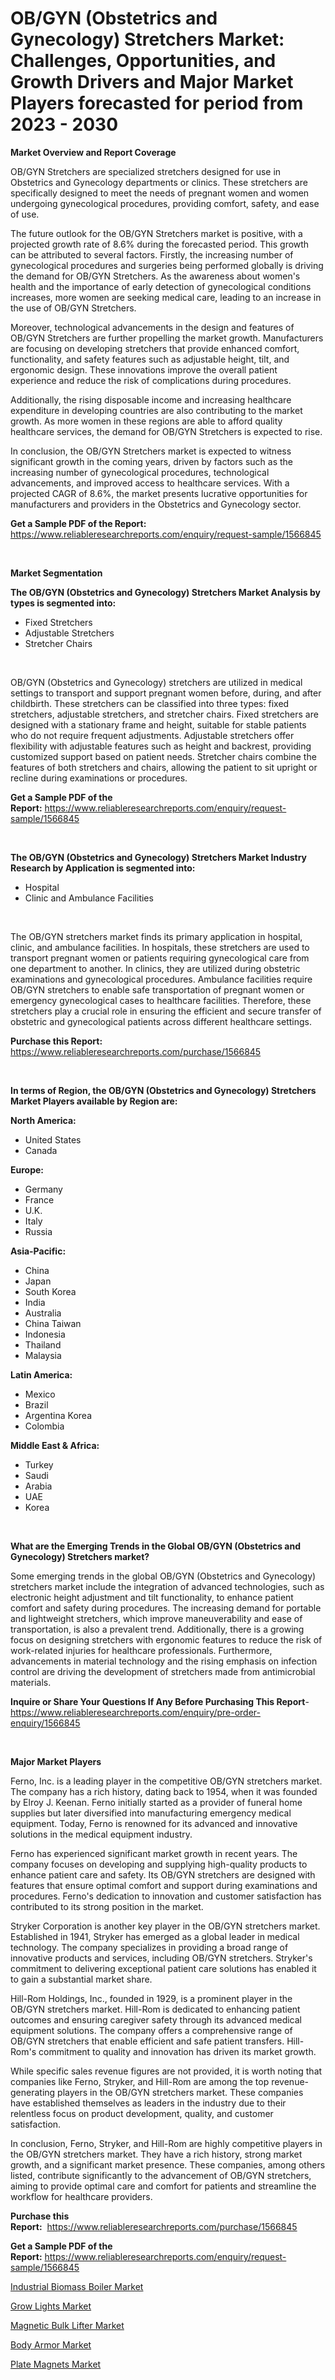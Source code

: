 <p><h1>OB/GYN (Obstetrics and Gynecology) Stretchers Market: Challenges, Opportunities, and Growth Drivers and Major Market Players forecasted for period from 2023 - 2030</h1></p><p><strong>Market Overview and Report Coverage</strong></p>
<p><p>OB/GYN Stretchers are specialized stretchers designed for use in Obstetrics and Gynecology departments or clinics. These stretchers are specifically designed to meet the needs of pregnant women and women undergoing gynecological procedures, providing comfort, safety, and ease of use.</p><p>The future outlook for the OB/GYN Stretchers market is positive, with a projected growth rate of 8.6% during the forecasted period. This growth can be attributed to several factors. Firstly, the increasing number of gynecological procedures and surgeries being performed globally is driving the demand for OB/GYN Stretchers. As the awareness about women's health and the importance of early detection of gynecological conditions increases, more women are seeking medical care, leading to an increase in the use of OB/GYN Stretchers.</p><p>Moreover, technological advancements in the design and features of OB/GYN Stretchers are further propelling the market growth. Manufacturers are focusing on developing stretchers that provide enhanced comfort, functionality, and safety features such as adjustable height, tilt, and ergonomic design. These innovations improve the overall patient experience and reduce the risk of complications during procedures.</p><p>Additionally, the rising disposable income and increasing healthcare expenditure in developing countries are also contributing to the market growth. As more women in these regions are able to afford quality healthcare services, the demand for OB/GYN Stretchers is expected to rise.</p><p>In conclusion, the OB/GYN Stretchers market is expected to witness significant growth in the coming years, driven by factors such as the increasing number of gynecological procedures, technological advancements, and improved access to healthcare services. With a projected CAGR of 8.6%, the market presents lucrative opportunities for manufacturers and providers in the Obstetrics and Gynecology sector.</p></p>
<p><strong>Get a Sample PDF of the Report:</strong> <a href="https://www.reliableresearchreports.com/enquiry/request-sample/1566845">https://www.reliableresearchreports.com/enquiry/request-sample/1566845</a></p>
<p>&nbsp;</p>
<p><strong>Market Segmentation</strong></p>
<p><strong>The OB/GYN (Obstetrics and Gynecology) Stretchers Market Analysis by types is segmented into:</strong></p>
<p><ul><li>Fixed Stretchers</li><li>Adjustable Stretchers</li><li>Stretcher Chairs</li></ul></p>
<p>&nbsp;</p>
<p><p>OB/GYN (Obstetrics and Gynecology) stretchers are utilized in medical settings to transport and support pregnant women before, during, and after childbirth. These stretchers can be classified into three types: fixed stretchers, adjustable stretchers, and stretcher chairs. Fixed stretchers are designed with a stationary frame and height, suitable for stable patients who do not require frequent adjustments. Adjustable stretchers offer flexibility with adjustable features such as height and backrest, providing customized support based on patient needs. Stretcher chairs combine the features of both stretchers and chairs, allowing the patient to sit upright or recline during examinations or procedures.</p></p>
<p><strong>Get a Sample PDF of the Report:</strong>&nbsp;<a href="https://www.reliableresearchreports.com/enquiry/request-sample/1566845">https://www.reliableresearchreports.com/enquiry/request-sample/1566845</a></p>
<p>&nbsp;</p>
<p><strong>The OB/GYN (Obstetrics and Gynecology) Stretchers Market Industry Research by Application is segmented into:</strong></p>
<p><ul><li>Hospital</li><li>Clinic and Ambulance Facilities</li></ul></p>
<p>&nbsp;</p>
<p><p>The OB/GYN stretchers market finds its primary application in hospital, clinic, and ambulance facilities. In hospitals, these stretchers are used to transport pregnant women or patients requiring gynecological care from one department to another. In clinics, they are utilized during obstetric examinations and gynecological procedures. Ambulance facilities require OB/GYN stretchers to enable safe transportation of pregnant women or emergency gynecological cases to healthcare facilities. Therefore, these stretchers play a crucial role in ensuring the efficient and secure transfer of obstetric and gynecological patients across different healthcare settings.</p></p>
<p><strong>Purchase this Report:</strong>&nbsp; <a href="https://www.reliableresearchreports.com/purchase/1566845">https://www.reliableresearchreports.com/purchase/1566845</a></p>
<p>&nbsp;</p>
<p><strong>In terms of Region, the OB/GYN (Obstetrics and Gynecology) Stretchers Market Players available by Region are:</strong></p>
<p>
    <p> <strong> North America: </strong>
        <ul>
            <li>United States</li>
            <li>Canada</li>
        </ul>
        </p> 
    <p> <strong> Europe: </strong>
        <ul>
            <li>Germany</li>
            <li>France</li>
            <li>U.K.</li>
            <li>Italy</li>
            <li>Russia</li>
        </ul>
        </p> 
    <p> <strong> Asia-Pacific: </strong>
        <ul>
            <li>China</li>
            <li>Japan</li>
            <li>South Korea</li>
            <li>India</li>
            <li>Australia</li>
            <li>China Taiwan</li>
            <li>Indonesia</li>
            <li>Thailand</li>
            <li>Malaysia</li>
        </ul>
        </p> 
    <p> <strong> Latin America: </strong>
        <ul>
            <li>Mexico</li>
            <li>Brazil</li>
            <li>Argentina Korea</li>
            <li>Colombia</li>
        </ul>
        </p> 
    <p> <strong> Middle East & Africa: </strong>
        <ul>
            <li>Turkey</li>
            <li>Saudi</li>
            <li>Arabia</li>
            <li>UAE</li>
            <li>Korea</li>
        </ul>
    </p>
    </p>
<p>&nbsp;</p>
<p><strong>What are the Emerging Trends in the Global OB/GYN (Obstetrics and Gynecology) Stretchers market?</strong></p>
<p><p>Some emerging trends in the global OB/GYN (Obstetrics and Gynecology) stretchers market include the integration of advanced technologies, such as electronic height adjustment and tilt functionality, to enhance patient comfort and safety during procedures. The increasing demand for portable and lightweight stretchers, which improve maneuverability and ease of transportation, is also a prevalent trend. Additionally, there is a growing focus on designing stretchers with ergonomic features to reduce the risk of work-related injuries for healthcare professionals. Furthermore, advancements in material technology and the rising emphasis on infection control are driving the development of stretchers made from antimicrobial materials.</p></p>
<p><strong>Inquire or Share Your Questions If Any Before Purchasing This Report</strong>- <a href="https://www.reliableresearchreports.com/enquiry/pre-order-enquiry/1566845">https://www.reliableresearchreports.com/enquiry/pre-order-enquiry/1566845</a></p>
<p>&nbsp;</p>
<p><strong>Major Market Players</strong></p>
<p><p>Ferno, Inc. is a leading player in the competitive OB/GYN stretchers market. The company has a rich history, dating back to 1954, when it was founded by Elroy J. Keenan. Ferno initially started as a provider of funeral home supplies but later diversified into manufacturing emergency medical equipment. Today, Ferno is renowned for its advanced and innovative solutions in the medical equipment industry.</p><p>Ferno has experienced significant market growth in recent years. The company focuses on developing and supplying high-quality products to enhance patient care and safety. Its OB/GYN stretchers are designed with features that ensure optimal comfort and support during examinations and procedures. Ferno's dedication to innovation and customer satisfaction has contributed to its strong position in the market.</p><p>Stryker Corporation is another key player in the OB/GYN stretchers market. Established in 1941, Stryker has emerged as a global leader in medical technology. The company specializes in providing a broad range of innovative products and services, including OB/GYN stretchers. Stryker's commitment to delivering exceptional patient care solutions has enabled it to gain a substantial market share.</p><p>Hill-Rom Holdings, Inc., founded in 1929, is a prominent player in the OB/GYN stretchers market. Hill-Rom is dedicated to enhancing patient outcomes and ensuring caregiver safety through its advanced medical equipment solutions. The company offers a comprehensive range of OB/GYN stretchers that enable efficient and safe patient transfers. Hill-Rom's commitment to quality and innovation has driven its market growth.</p><p>While specific sales revenue figures are not provided, it is worth noting that companies like Ferno, Stryker, and Hill-Rom are among the top revenue-generating players in the OB/GYN stretchers market. These companies have established themselves as leaders in the industry due to their relentless focus on product development, quality, and customer satisfaction.</p><p>In conclusion, Ferno, Stryker, and Hill-Rom are highly competitive players in the OB/GYN stretchers market. They have a rich history, strong market growth, and a significant market presence. These companies, among others listed, contribute significantly to the advancement of OB/GYN stretchers, aiming to provide optimal care and comfort for patients and streamline the workflow for healthcare providers.</p></p>
<p><strong>Purchase this Report:</strong>&nbsp;&nbsp;<a href="https://www.reliableresearchreports.com/purchase/1566845">https://www.reliableresearchreports.com/purchase/1566845</a></p>
<p></p>
<p><strong>Get a Sample PDF of the Report:</strong>&nbsp;<a href="https://www.reliableresearchreports.com/enquiry/request-sample/1566845">https://www.reliableresearchreports.com/enquiry/request-sample/1566845</a></p>
<p><p><a href="https://www.linkedin.com/pulse/industrial-biomass-boiler-market-research-report-unlocks-a650f/">Industrial Biomass Boiler Market</a></p><p><a href="https://www.linkedin.com/pulse/grow-lights-market-size-share-amp-trends-analysis-report-5imxf/">Grow Lights Market</a></p><p><a href="https://medium.com/@isomjohnson/magnetic-bulk-lifter-market-size-growth-forecast-2023-2030-e242dfe9dc6f">Magnetic Bulk Lifter Market</a></p><p><a href="https://www.linkedin.com/pulse/body-armor-market-insights-players-forecast-till-2030-vrm6f/">Body Armor Market</a></p><p><a href="https://medium.com/@skylargrant2023/plate-magnets-market-size-growth-forecast-2023-2030-314797c28e7b">Plate Magnets Market</a></p></p>